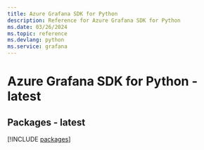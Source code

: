 ```yaml
---
title: Azure Grafana SDK for Python
description: Reference for Azure Grafana SDK for Python
ms.date: 03/26/2024
ms.topic: reference
ms.devlang: python
ms.service: grafana
---
```

# Azure Grafana SDK for Python - latest
## Packages - latest
[!INCLUDE [packages](grafana-index.md)]